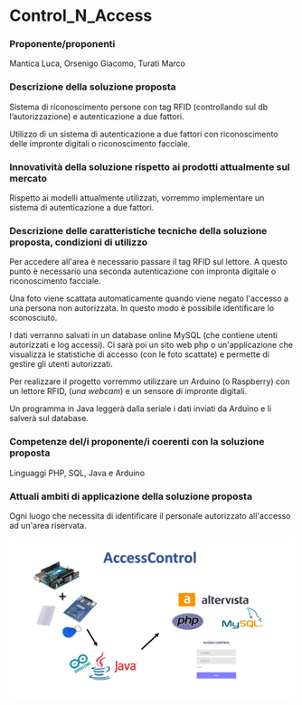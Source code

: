 # Control_N_Access

### Proponente/proponenti
Mantica Luca, Orsenigo Giacomo, Turati Marco

 

### Descrizione della soluzione proposta
Sistema di riconoscimento persone con tag RFID (controllando sul db l’autorizzazione) e autenticazione a due fattori. 

Utilizzo di un sistema di autenticazione a due fattori con riconoscimento delle impronte digitali o riconoscimento facciale.

 

### Innovatività della soluzione rispetto ai prodotti attualmente sul mercato
Rispetto ai modelli attualmente utilizzati, vorremmo implementare un sistema di autenticazione a due fattori. 

 

### Descrizione delle caratteristiche tecniche della soluzione proposta, condizioni di utilizzo
Per accedere all'area è necessario passare il tag RFID sul lettore. A questo punto è necessario una seconda autenticazione con impronta digitale o riconoscimento facciale.

Una foto viene scattata automaticamente quando viene negato l'accesso a una persona non autorizzata. In questo modo è possibile identificare lo sconosciuto. 

I dati verranno salvati in un database online MySQL (che contiene utenti autorizzati e log accessi). Ci sarà poi un sito web php o un'applicazione che visualizza le statistiche di accesso (con le foto scattate) e permette di gestire gli utenti autorizzati.

 

Per realizzare il progetto vorremmo utilizzare un Arduino (o Raspberry) con un lettore RFID, (*una webcam*) e un sensore di impronte digitali. 

Un programma in Java leggerà dalla seriale i dati inviati da Arduino e li salverà sul database. 

 

### Competenze del/i proponente/i coerenti con la soluzione proposta
 Linguaggi PHP, SQL, Java e Arduino

 

### Attuali ambiti di applicazione della soluzione proposta
Ogni luogo che necessita di identificare il personale autorizzato all'accesso ad un'area riservata.



![presentazione](/docs/presentazione.png)
